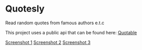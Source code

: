 # Quotesly

Read random quotes from famous authors e.t.c

This project uses a public api that can be found here:
[Quotable](https://github.com/lukePeavey/quotable)

[Screenshot 1](./images/1.png)
[Screenshot 2](./images/2.png)
[Screenshot 3](./images/3.png)
